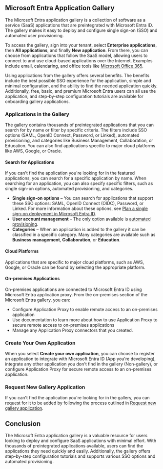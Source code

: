 ## Microsoft Entra Application Gallery

The Microsoft Entra application gallery is a collection of software as a service (SaaS) applications that are preintegrated with Microsoft Entra ID. The gallery makes it easy to deploy and configure single sign-on (SSO) and automated user provisioning.

To access the gallery, sign into your tenant, select **Enterprise applications**, then **All applications**, and finally **New application**. From there, you can choose from applications that follow the SaaS model, allowing users to connect to and use cloud-based applications over the Internet. Examples include email, calendaring, and office tools like [Microsoft Office 365](https://www.microsoft.com/microsoft-365/enterprise).

Using applications from the gallery offers several benefits. The benefits include the best possible SSO experience for the application, simple and minimal configuration, and the ability to find the needed application quickly. Additionally, free, basic, and premium Microsoft Entra users can all use the application, and step-by-step configuration tutorials are available for onboarding gallery applications.

### Applications in the Gallery

The gallery contains thousands of preintegrated applications that you can search for by name or filter by specific criteria. The filters include SSO options (SAML, OpenID Connect, Password, or Linked), automated provisioning, and categories like Business Management, Collaboration, or Education. You can also find applications specific to major cloud platforms like AWS, Google, or Oracle.

#### Search for Applications

If you can't find the application you're looking for in the featured applications, you can search for a specific application by name. When searching for an application, you can also specify specific filters, such as single sign-on options, automated provisioning, and categories.

- **Single sign-on options** – You can search for applications that support these SSO options: SAML, OpenID Connect (OIDC), Password, or Linked. For more information about these options, see [Plan a single sign-on deployment in Microsoft Entra ID](~/identity-platform/single-sign-on-saml-protocol.md).
- **User account management** – The only option available is [automated provisioning](~/identity/app-provisioning/user-provisioning.md).
- **Categories** – When an application is added to the gallery it can be classified in a specific category. Many categories are available such as **Business management**, **Collaboration**, or **Education**.

#### Cloud Platforms

Applications that are specific to major cloud platforms, such as AWS, Google, or Oracle can be found by selecting the appropriate platform.

#### On-premises Applications

On-premises applications are connected to Microsoft Entra ID using Microsoft Entra application proxy. From the on-premises section of the Microsoft Entra gallery, you can:

- Configure Application Proxy to enable remote access to an on-premises application
- Use documentation to learn more about how to use Application Proxy to secure remote access to on-premises applications
- Manage any Application Proxy connectors that you created.

### Create Your Own Application

When you select **Create your own application**, you can choose to register an application to integrate with Microsoft Entra ID (App you're developing), integrate any other application you don't find in the gallery (Non-gallery), or configure Application Proxy for secure remote access to an on-premises application.

### Request New Gallery Application

If you can't find the application you're looking for in the gallery, you can request for it to be added by following the process outlined in [Request new gallery application](~/identity/enterprise-apps/v2-howto-app-gallery-listing.md).

## Conclusion

The Microsoft Entra application gallery is a valuable resource for users looking to deploy and configure SaaS applications with minimal effort. With thousands of preintegrated applications available, users can find the applications they need quickly and easily. Additionally, the gallery offers step-by-step configuration tutorials and supports various SSO options and automated provisioning.
